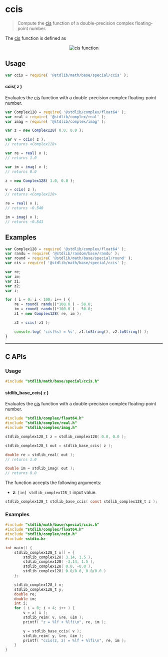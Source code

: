 <!--

@license Apache-2.0

Copyright (c) 2018 The Stdlib Authors.

Licensed under the Apache License, Version 2.0 (the "License");
you may not use this file except in compliance with the License.
You may obtain a copy of the License at

   http://www.apache.org/licenses/LICENSE-2.0

Unless required by applicable law or agreed to in writing, software
distributed under the License is distributed on an "AS IS" BASIS,
WITHOUT WARRANTIES OR CONDITIONS OF ANY KIND, either express or implied.
See the License for the specific language governing permissions and
limitations under the License.

-->

# ccis

> Compute the [cis][cis] function of a double-precision complex floating-point number.

<section class="intro">

The [cis][cis] function is defined as

<!-- <equation class="equation" label="eq:cis_function" align="center" raw="\operatorname{cis}(z) = e^{iz} = \cos(z) + i \sin(z)" alt="cis function"> -->

<div class="equation" align="center" data-raw-text="\operatorname{cis}(z) = e^{iz} = \cos(z) + i \sin(z)" data-equation="eq:cis_function">
    <img src="https://cdn.jsdelivr.net/gh/stdlib-js/stdlib@d4edb68b52a6c646be5683023c5a24890300727f/lib/node_modules/@stdlib/math/base/special/ccis/docs/img/equation_cis_function.svg" alt="cis function">
    <br>
</div>

<!-- </equation> -->

</section>

<!-- /.intro -->

<section class="usage">

## Usage

```javascript
var ccis = require( '@stdlib/math/base/special/ccis' );
```

#### ccis( z )

Evaluates the [cis][cis] function with a double-precision complex floating-point number.

```javascript
var Complex128 = require( '@stdlib/complex/float64' );
var real = require( '@stdlib/complex/real' );
var imag = require( '@stdlib/complex/imag' );

var z = new Complex128( 0.0, 0.0 );

var v = ccis( z );
// returns <Complex128>

var re = real( v );
// returns 1.0

var im = imag( v );
// returns 0.0

z = new Complex128( 1.0, 0.0 );

v = ccis( z );
// returns <Complex128>

re = real( v );
// returns ~0.540

im = imag( v );
// returns ~0.841
```

</section>

<!-- /.usage -->

<section class="examples">

## Examples

<!-- eslint no-undef: "error" -->

```javascript
var Complex128 = require( '@stdlib/complex/float64' );
var randu = require( '@stdlib/random/base/randu' );
var round = require( '@stdlib/math/base/special/round' );
var cis = require( '@stdlib/math/base/special/ccis' );

var re;
var im;
var z1;
var z2;
var i;

for ( i = 0; i < 100; i++ ) {
    re = round( randu()*100.0 ) - 50.0;
    im = round( randu()*100.0 ) - 50.0;
    z1 = new Complex128( re, im );

    z2 = ccis( z1 );

    console.log( 'cis(%s) = %s', z1.toString(), z2.toString() );
}
```

</section>

<!-- /.examples -->

<!-- C interface documentation. -->

* * *

<section class="c">

## C APIs

<!-- Section to include introductory text. Make sure to keep an empty line after the intro `section` element and another before the `/section` close. -->

<section class="intro">

</section>

<!-- /.intro -->

<!-- C usage documentation. -->

<section class="usage">

### Usage

```c
#include "stdlib/math/base/special/ccis.h"
```

#### stdlib_base_ccis( z )

Evaluates the [cis][cis] function with a double-precision complex floating-point number.

```c
#include "stdlib/complex/float64.h"
#include "stdlib/complex/real.h"
#include "stdlib/complex/imag.h"

stdlib_complex128_t z = stdlib_complex128( 0.0, 0.0 );

stdlib_complex128_t out = stdlib_base_ccis( z );

double re = stdlib_real( out );
// returns 1.0

double im = stdlib_imag( out );
// returns 0.0
```

The function accepts the following arguments:

-   **z**: `[in] stdlib_complex128_t` input value.

```c
stdlib_complex128_t stdlib_base_ccis( const stdlib_complex128_t z );
```

</section>

<!-- /.usage -->

<!-- C API usage notes. Make sure to keep an empty line after the `section` element and another before the `/section` close. -->

<section class="notes">

</section>

<!-- /.notes -->

<!-- C API usage examples. -->

<section class="examples">

### Examples

```c
#include "stdlib/math/base/special/ccis.h"
#include "stdlib/complex/float64.h"
#include "stdlib/complex/reim.h"
#include <stdio.h>

int main() {
    stdlib_complex128_t x[] = {
        stdlib_complex128( 3.14, 1.5 ),
        stdlib_complex128( -3.14, 1.5 ),
        stdlib_complex128( 0.0, -0.0 ),
        stdlib_complex128( 0.0/0.0, 0.0/0.0 )
    };

    stdlib_complex128_t v;
    stdlib_complex128_t y;
    double re;
    double im;
    int i;
    for ( i = 0; i < 4; i++ ) {
        v = x[ i ];
        stdlib_reim( v, &re, &im );
        printf( "z = %lf + %lfi\n", re, im );

        y = stdlib_base_ccis( v );
        stdlib_reim( y, &re, &im );
        printf( "ccis(z, z) = %lf + %lfi\n", re, im );
    }
}
```

</section>

<!-- /.examples -->

</section>

<!-- /.c -->

<!-- Section for related `stdlib` packages. Do not manually edit this section, as it is automatically populated. -->

<section class="related">

</section>

<!-- /.related -->

<!-- Section for all links. Make sure to keep an empty line after the `section` element and another before the `/section` close. -->

<section class="links">

[cis]: https://en.wikipedia.org/wiki/Cis_%28mathematics%29

</section>

<!-- /.links -->
